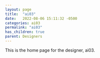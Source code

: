 ```yaml
---
layout: page
title:  "ai03"
date:   2022-08-06 15:11:32 -0500
categories: ai03
permalink: "ai03"
has_children: true
parent: Designers
---
```

This is the home page for the designer, ai03.
